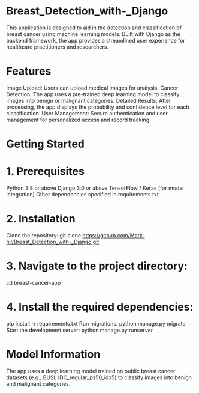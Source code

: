 # Breast_Detection_with-_Django

This application is designed to aid in the detection and classification of breast cancer using machine learning models. Built with Django as the backend framework, the app provides a streamlined user experience for healthcare practitioners and researchers.

# Features
Image Upload: Users can upload medical images for analysis.
Cancer Detection: The app uses a pre-trained deep learning model to classify images into benign or malignant categories.
Detailed Results: After processing, the app displays the probability and confidence level for each classification.
User Management: Secure authentication and user management for personalized access and record tracking.

# Getting Started
# 1. Prerequisites
Python 3.8 or above
Django 3.0 or above
TensorFlow / Keras (for model integration)
Other dependencies specified in requirements.txt

# 2. Installation
Clone the repository:
git clone https://github.com/Mark-hil/Breast_Detection_with-_Django.git

# 3. Navigate to the project directory:
cd breast-cancer-app

# 4. Install the required dependencies:
pip install -r requirements.txt
Run migrations:
python manage.py migrate
Start the development server:
python manage.py runserver

# Model Information
The app uses a deep learning model trained on public breast cancer datasets (e.g., BUSI, IDC_regular_ps50_idx5) to classify images into benign and malignant categories.
